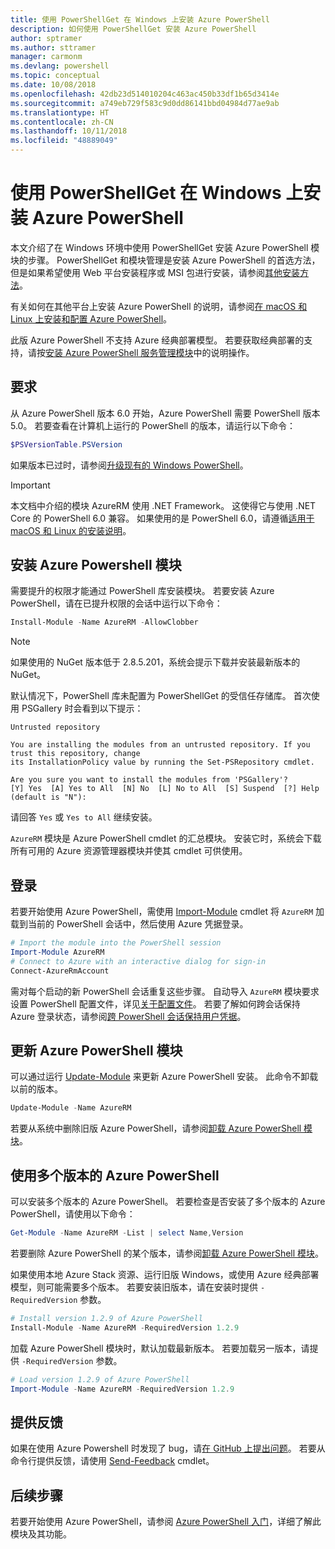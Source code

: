```yaml
---
title: 使用 PowerShellGet 在 Windows 上安装 Azure PowerShell
description: 如何使用 PowerShellGet 安装 Azure PowerShell
author: sptramer
ms.author: sttramer
manager: carmonm
ms.devlang: powershell
ms.topic: conceptual
ms.date: 10/08/2018
ms.openlocfilehash: 42db23d514010204c463ac450b33df1b65d3414e
ms.sourcegitcommit: a749eb729f583c9d0dd86141bbd04984d77ae9ab
ms.translationtype: HT
ms.contentlocale: zh-CN
ms.lasthandoff: 10/11/2018
ms.locfileid: "48889049"
---
```

# <a name="install-azure-powershell-on-windows-with-powershellget"></a>使用 PowerShellGet 在 Windows 上安装 Azure PowerShell

本文介绍了在 Windows 环境中使用 PowerShellGet 安装 Azure PowerShell 模块的步骤。 PowerShellGet 和模块管理是安装 Azure PowerShell 的首选方法，但是如果希望使用 Web 平台安装程序或 MSI 包进行安装，请参阅[其他安装方法](other-install.md)。

有关如何在其他平台上安装 Azure PowerShell 的说明，请参阅[在 macOS 和 Linux 上安装和配置 Azure PowerShell](install-azurermps-maclinux.md)。

此版 Azure PowerShell 不支持 Azure 经典部署模型。 若要获取经典部署的支持，请按[安装 Azure PowerShell 服务管理模块](/powershell/azure/servicemanagement/install-azure-ps)中的说明操作。

## <a name="requirements"></a>要求

从 Azure PowerShell 版本 6.0 开始，Azure PowerShell 需要 PowerShell 版本 5.0。 若要查看在计算机上运行的 PowerShell 的版本，请运行以下命令：

```powershell
$PSVersionTable.PSVersion
```

如果版本已过时，请参阅[升级现有的 Windows PowerShell](/powershell/scripting/setup/installing-windows-powershell?view=powershell-6#upgrading-existing-windows-powershell)。

> [!IMPORTANT]
> 本文档中介绍的模块 AzureRM 使用 .NET Framework。 这使得它与使用 .NET Core 的 PowerShell 6.0 兼容。 如果使用的是 PowerShell 6.0，请遵循[适用于 macOS 和 Linux 的安装说明](install-azurermps-maclinux.md)。

## <a name="install-the-azure-powershell-module"></a>安装 Azure Powershell 模块

需要提升的权限才能通过 PowerShell 库安装模块。 若要安装 Azure PowerShell，请在已提升权限的会话中运行以下命令：

```powershell
Install-Module -Name AzureRM -AllowClobber
```

> [!NOTE]
> 如果使用的 NuGet 版本低于 2.8.5.201，系统会提示下载并安装最新版本的 NuGet。

默认情况下，PowerShell 库未配置为 PowerShellGet 的受信任存储库。 首次使用 PSGallery 时会看到以下提示：

```output
Untrusted repository

You are installing the modules from an untrusted repository. If you trust this repository, change
its InstallationPolicy value by running the Set-PSRepository cmdlet.

Are you sure you want to install the modules from 'PSGallery'?
[Y] Yes  [A] Yes to All  [N] No  [L] No to All  [S] Suspend  [?] Help (default is "N"):
```

请回答 `Yes` 或 `Yes to All` 继续安装。

`AzureRM` 模块是 Azure PowerShell cmdlet 的汇总模块。 安装它时，系统会下载所有可用的 Azure 资源管理器模块并使其 cmdlet 可供使用。

## <a name="sign-in"></a>登录

若要开始使用 Azure PowerShell，需使用 [Import-Module](/powershell/module/Microsoft.PowerShell.Core/Import-Module) cmdlet 将 `AzureRM` 加载到当前的 PowerShell 会话中，然后使用 Azure 凭据登录。

```powershell
# Import the module into the PowerShell session
Import-Module AzureRM
# Connect to Azure with an interactive dialog for sign-in
Connect-AzureRmAccount
```

需对每个启动的新 PowerShell 会话重复这些步骤。 自动导入 `AzureRM` 模块要求设置 PowerShell 配置文件，详见[关于配置文件](/powershell/module/microsoft.powershell.core/about/about_profiles)。
若要了解如何跨会话保持 Azure 登录状态，请参阅[跨 PowerShell 会话保持用户凭据](context-persistence.md)。

## <a name="update-the-azure-powershell-module"></a>更新 Azure PowerShell 模块

可以通过运行 [Update-Module](/powershell/module/powershellget/update-module) 来更新 Azure PowerShell 安装。 此命令不卸载以前的版本。

```powershell
Update-Module -Name AzureRM
```

若要从系统中删除旧版 Azure PowerShell，请参阅[卸载 Azure PowerShell 模块](uninstall-azurerm-ps.md)。

## <a name="use-multiple-versions-of-azure-powershell"></a>使用多个版本的 Azure PowerShell

可以安装多个版本的 Azure PowerShell。 若要检查是否安装了多个版本的 Azure PowerShell，请使用以下命令：

```powershell
Get-Module -Name AzureRM -List | select Name,Version
```

若要删除 Azure PowerShell 的某个版本，请参阅[卸载 Azure PowerShell 模块](uninstall-azurerm-ps.md)。

如果使用本地 Azure Stack 资源、运行旧版 Windows，或使用 Azure 经典部署模型，则可能需要多个版本。 若要安装旧版本，请在安装时提供 `-RequiredVersion` 参数。

```powershell
# Install version 1.2.9 of Azure PowerShell
Install-Module -Name AzureRM -RequiredVersion 1.2.9
```

加载 Azure PowerShell 模块时，默认加载最新版本。 若要加载另一版本，请提供 `-RequiredVersion` 参数。

```powershell
# Load version 1.2.9 of Azure PowerShell
Import-Module -Name AzureRM -RequiredVersion 1.2.9
```

## <a name="provide-feedback"></a>提供反馈

如果在使用 Azure Powershell 时发现了 bug，请[在 GitHub 上提出问题](https://github.com/Azure/azure-powershell/issues)。
若要从命令行提供反馈，请使用 [Send-Feedback](/powershell/module/azurerm.profile/send-feedback) cmdlet。

## <a name="next-steps"></a>后续步骤

若要开始使用 Azure PowerShell，请参阅 [Azure PowerShell 入门](get-started-azureps.md)，详细了解此模块及其功能。